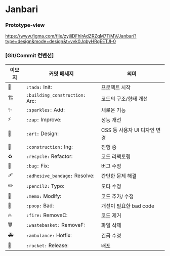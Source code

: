 # Janbari

### Prototype-view
https://www.figma.com/file/zyjliDFhlrAdZRZqM7TiMV/Janbari?type=design&mode=design&t=vvk0JqbyHRgEETJl-0

### [Git/Commit 컨벤션]

| 이모지 | 커밋 메세지                    | 의미                         |
| ------ | ------------------------------ | ---------------------------- |
| 🎉     | `:tada:` Init:                   | 프로젝트 시작                |
| 🏗️     | `:building_construction:` Arc:  | 코드의 구조/형태 개선        |
| ✨     | `:sparkles:` Add:                | 새로운 기능                  |
| ⚡️    | `:zap:` Improve:                | 성능 개선                    |
| 🎨     | `:art:` Design:                 | CSS 등 사용자 UI 디자인 변경 |
| 🚧     | `:construction:` Ing:           | 진행 중                      |
| ♻️     | `:recycle:` Refactor:           | 코드 리팩토링                |
| 🐛     | `:bug:` Fix:                   | 버그 수정                    |
| 🩹     | `:adhesive_bandage:` Resolve:   | 간단한 문제 해결             |
| ✏️     | `:pencil2:` Typo:              | 오타 수정                    |
| 📝     | `:memo:` Modify:               | 코드 추가/ 수정              |
| 💩     | `:poop:` Bad:                  | 개선이 필요한 bad code       |
| 🔥     | `:fire:` RemoveC:              | 코드 제거                    |
| 🗑️     | `:wastebasket:` RemoveF:       | 파일 삭제                    |
| 🚑️    | `:ambulance:` Hotfix:          | 긴급 수정                    |
| 🚀     | `:rocket:` Release:            | 배포                         |
